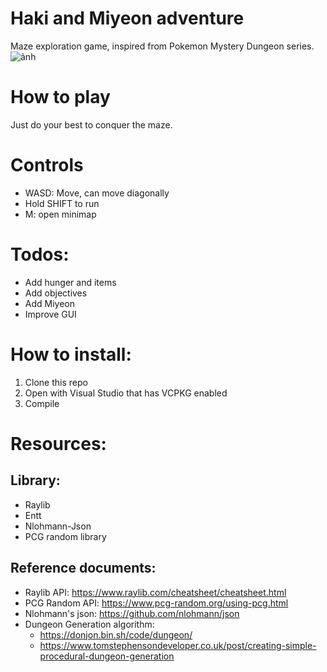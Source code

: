 # Haki and Miyeon adventure
Maze exploration game, inspired from Pokemon Mystery Dungeon series.
![ảnh](https://github.com/HisuianZoroark69/HAMA/assets/22421274/ef9188fe-05fa-490b-a1ca-e1dc4cfc7316)


# How to play
Just do your best to conquer the maze.

# Controls
- WASD: Move, can move diagonally
- Hold SHIFT to run
- M: open minimap

# Todos:
- Add hunger and items
- Add objectives
- Add Miyeon
- Improve GUI

# How to install:
1. Clone this repo
2. Open with Visual Studio that has VCPKG enabled
3. Compile

# Resources:
## Library:
- Raylib
- Entt
- Nlohmann-Json
- PCG random library

## Reference documents:
- Raylib API: https://www.raylib.com/cheatsheet/cheatsheet.html
- PCG Random API: https://www.pcg-random.org/using-pcg.html
- Nlohmann's json: https://github.com/nlohmann/json
- Dungeon Generation algorithm:
  - https://donjon.bin.sh/code/dungeon/
  - https://www.tomstephensondeveloper.co.uk/post/creating-simple-procedural-dungeon-generation
